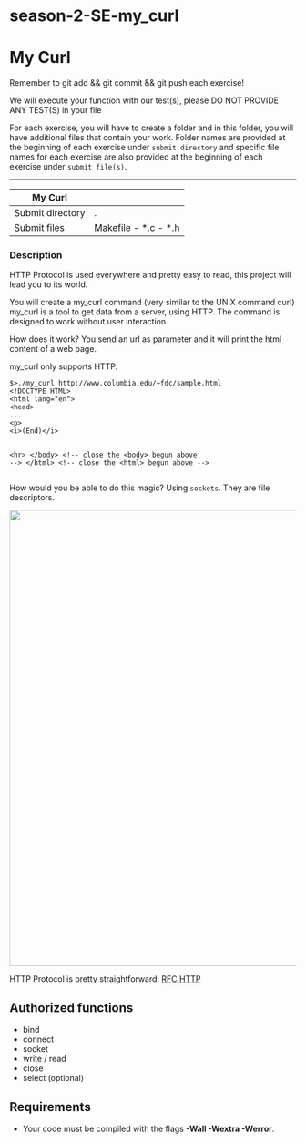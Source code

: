 # season-2-SE-my_curl
<div class="card-block">
<div class="row">
<div class="col tab-content">
<div class="tab-pane active show" id="subject" role="tabpanel">
<div class="row">
<div class="col-md-12 col-xl-12">
<div class="markdown-body">
<p class="text-muted m-b-15">
</p><h1>My Curl</h1>
<p>Remember to git add &amp;&amp; git commit &amp;&amp; git push each exercise!</p>
<p>We will execute your function with our test(s), please DO NOT PROVIDE ANY TEST(S) in your file</p>
<p>For each exercise, you will have to create a folder and in this folder, you will have additional files that contain your work. Folder names are provided at the beginning of each exercise under <code>submit directory</code> and specific file names for each exercise are also provided at the beginning of each exercise under <code>submit file(s)</code>.</p>
<hr>
<table>
<thead>
<tr>
<th>My Curl</th>
<th></th>
</tr>
</thead>
<tbody>
<tr>
<td>Submit directory</td>
<td>.</td>
</tr>
<tr>
<td>Submit files</td>
<td>Makefile - *.c - *.h</td>
</tr>
</tbody>
</table>
<h3>Description</h3>
<p>HTTP Protocol is used everywhere and pretty easy to read, this project will lead you to its world.</p>
<p>You will create a my_curl command (very similar to the UNIX command curl)
my_curl is a tool to get data from a server, using HTTP. The command is designed to work without user interaction.</p>
<p>How does it work?
You send an url as parameter and it will print the html content of a web page.</p>
<p>my_curl only supports HTTP.</p>
<pre class=" language-plain"><code class=" language-plain">$&gt;./my_curl http://www.columbia.edu/~fdc/sample.html
&lt;!DOCTYPE HTML&gt;
&lt;html lang="en"&gt;
&lt;head&gt;
...
&lt;p&gt;
&lt;i&gt;(End)&lt;/i&gt;

&lt;hr&gt;
&lt;/body&gt;  &lt;!-- close the &lt;body&gt; begun above --&gt;
&lt;/html&gt;  &lt;!-- close the &lt;html&gt; begun above --&gt;
</code></pre>
<p>How would you be able to do this magic?
Using <code>sockets</code>. They are file descriptors.</p>
<img src="https://storage.googleapis.com/qwasar-public/s02_SE/network4_thumb_4_.png" width="800px">
<p>HTTP Protocol is pretty straightforward:
<a href="https://www.w3.org/Protocols/rfc2616/rfc2616-sec5.html" target="_blank">RFC HTTP</a></p>
<h2>Authorized functions</h2>
<ul>
<li>bind</li>
<li>connect</li>
<li>socket</li>
<li>write / read</li>
<li>close</li>
<li>select (optional)</li>
</ul>
<h2>Requirements</h2>
<ul>
<li>Your code must be compiled with the flags <strong>-Wall -Wextra -Werror</strong>.</li>
</ul>

<p></p>
</div>

</div>
</div>
</div>
<div class="tab-pane" id="resources" role="tabpanel">
</div>
</div>
</div>
</div>
